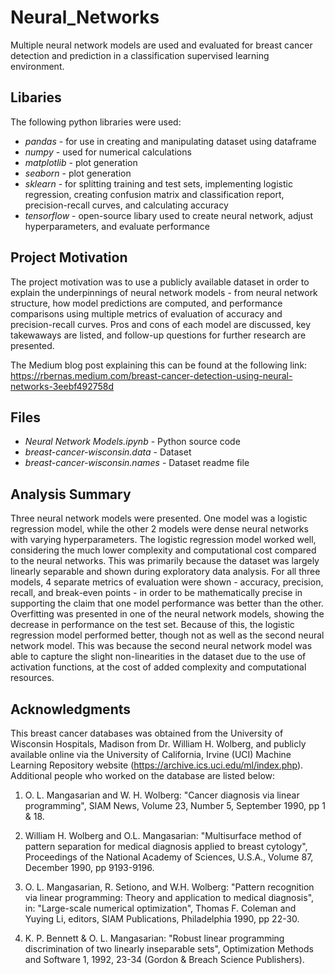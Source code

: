 # Neural_Networks
Multiple neural network models are used and evaluated for breast cancer detection and prediction in a classification supervised learning environment.

## Libaries
The following python libraries were used:
* _pandas_ - for use in creating and manipulating dataset using dataframe
* _numpy_ - used for numerical calculations
* _matplotlib_ - plot generation
* _seaborn_ - plot generation
* _sklearn_ - for splitting training and test sets, implementing logistic regression, creating confusion matrix and classification report, precision-recall curves, and calculating accuracy
* _tensorflow_ - open-source libary used to create neural network, adjust hyperparameters, and evaluate performance

## Project Motivation
The project motivation was to use a publicly available dataset in order to explain the underpinnings of neural network models - from neural network structure, how model predictions are computed, and performance comparisons using multiple metrics of evaluation of accuracy and precision-recall curves. Pros and cons of each model are discussed, key takewaways are listed, and follow-up questions for further research are presented.

The Medium blog post explaining this can be found at the following link:  
https://rbernas.medium.com/breast-cancer-detection-using-neural-networks-3eebf492758d

## Files
* _Neural Network Models.ipynb_ - Python source code 
* _breast-cancer-wisconsin.data_ - Dataset 
* _breast-cancer-wisconsin.names_ - Dataset readme file

## Analysis Summary
Three neural network models were presented. One model was a logistic regression model, while the other 2 models were dense neural networks with varying hyperparameters. The logistic regression model worked well, considering the much lower complexity and computational cost compared to the neural networks. This was primarily because the dataset was largely linearly separable and shown during exploratory data analysis. For all three models, 4 separate metrics of evaluation were shown - accuracy, precision, recall, and break-even points - in order to be mathematically precise in supporting the claim that one model performance was better than the other. Overfitting was presented in one of the neural network models, showing the decrease in performance on the test set. Because of this, the logistic regression model performed better, though not as well as the second neural network model. This was because the second neural network model was able to capture the slight non-linearities in the dataset due to the use of activation functions, at the cost of added complexity and computational resources.    

## Acknowledgments 
This breast cancer databases was obtained from the University of Wisconsin Hospitals, Madison from Dr. William H. Wolberg, and publicly available online via the University of California, Irvine (UCI) Machine Learning Repository website (https://archive.ics.uci.edu/ml/index.php). Additional people who worked on the database are listed below:

   1. O. L. Mangasarian and W. H. Wolberg: "Cancer diagnosis via linear 
      programming", SIAM News, Volume 23, Number 5, September 1990, pp 1 & 18.

   2. William H. Wolberg and O.L. Mangasarian: "Multisurface method of 
      pattern separation for medical diagnosis applied to breast cytology", 
      Proceedings of the National Academy of Sciences, U.S.A., Volume 87, 
      December 1990, pp 9193-9196.

   3. O. L. Mangasarian, R. Setiono, and W.H. Wolberg: "Pattern recognition 
      via linear programming: Theory and application to medical diagnosis", 
      in: "Large-scale numerical optimization", Thomas F. Coleman and Yuying
      Li, editors, SIAM Publications, Philadelphia 1990, pp 22-30.

   4. K. P. Bennett & O. L. Mangasarian: "Robust linear programming 
      discrimination of two linearly inseparable sets", Optimization Methods
      and Software 1, 1992, 23-34 (Gordon & Breach Science Publishers).

